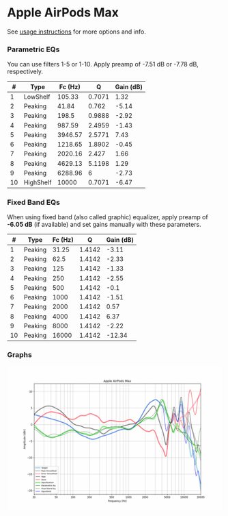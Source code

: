 # Apple AirPods Max
See [usage instructions](https://github.com/jaakkopasanen/AutoEq#usage) for more options and info.

### Parametric EQs
You can use filters 1-5 or 1-10. Apply preamp of -7.51 dB or -7.78 dB, respectively.

|   # | Type      |   Fc (Hz) |      Q |   Gain (dB) |
|-----|-----------|-----------|--------|-------------|
|   1 | LowShelf  |    105.33 | 0.7071 |        1.32 |
|   2 | Peaking   |     41.84 | 0.762  |       -5.14 |
|   3 | Peaking   |    198.5  | 0.9888 |       -2.92 |
|   4 | Peaking   |    987.59 | 2.4959 |       -1.43 |
|   5 | Peaking   |   3946.57 | 2.5771 |        7.43 |
|   6 | Peaking   |   1218.65 | 1.8902 |       -0.45 |
|   7 | Peaking   |   2020.16 | 2.427  |        1.66 |
|   8 | Peaking   |   4629.13 | 5.1198 |        1.29 |
|   9 | Peaking   |   6288.96 | 6      |       -2.73 |
|  10 | HighShelf |  10000    | 0.7071 |       -6.47 |

### Fixed Band EQs
When using fixed band (also called graphic) equalizer, apply preamp of **-6.05 dB** (if available) and set gains manually with these parameters.

|   # | Type    |   Fc (Hz) |      Q |   Gain (dB) |
|-----|---------|-----------|--------|-------------|
|   1 | Peaking |     31.25 | 1.4142 |       -3.11 |
|   2 | Peaking |     62.5  | 1.4142 |       -2.33 |
|   3 | Peaking |    125    | 1.4142 |       -1.33 |
|   4 | Peaking |    250    | 1.4142 |       -2.55 |
|   5 | Peaking |    500    | 1.4142 |       -0.1  |
|   6 | Peaking |   1000    | 1.4142 |       -1.51 |
|   7 | Peaking |   2000    | 1.4142 |        0.57 |
|   8 | Peaking |   4000    | 1.4142 |        6.37 |
|   9 | Peaking |   8000    | 1.4142 |       -2.22 |
|  10 | Peaking |  16000    | 1.4142 |      -12.34 |

### Graphs
![](./Apple%20AirPods%20Max.png)
